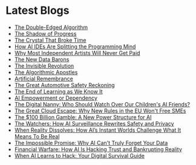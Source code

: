 <!--
**rawveg/rawveg** is a ✨ _special_ ✨ repository because its `README.md` (this file) appears on your GitHub profile.

Here are some ideas to get you started:

- 🔭 I’m currently working on ...
- 🌱 I’m currently learning ...
- 👯 I’m looking to collaborate on ...
- 🤔 I’m looking for help with ...
- 💬 Ask me about ...
- 📫 How to reach me: ...
- 😄 Pronouns: ...
- ⚡ Fun fact: ...
-->

# Latest Blogs
<!-- BLOG-POST-LIST:START -->
- [The Double-Edged Algorithm](https://dev.to/rawveg/the-double-edged-algorithm-ebh)
- [The Shadow of Progress](https://dev.to/rawveg/the-shadow-of-progress-be6)
- [The Crystal That Broke Time](https://dev.to/rawveg/the-crystal-that-broke-time-f4m)
- [How AI IDEs Are Splitting the Programming Mind](https://dev.to/rawveg/how-ai-ides-are-splitting-the-programming-mind-2537)
- [Why Most Independent Artists Will Never Get Paid](https://dev.to/rawveg/why-most-independent-artists-will-never-get-paid-4edj)
- [The New Data Barons](https://dev.to/rawveg/the-new-data-barons-5bfj)
- [The Invisible Revolution](https://dev.to/rawveg/the-invisible-revolution-5bpa)
- [The Algorithmic Apostles](https://dev.to/rawveg/the-algorithmic-apostles-55ff)
- [Artificial Remembrance](https://dev.to/rawveg/artificial-remembrance-3e4)
- [The Great Automotive Safety Reckoning](https://dev.to/rawveg/the-great-automotive-safety-reckoning-13i7)
- [The End of Learning as We Know It](https://dev.to/rawveg/the-end-of-learning-as-we-know-it-1h1k)
- [AI Empowerment or Dependency](https://dev.to/rawveg/ai-empowerment-or-dependency-1355)
- [The Digital Nanny: Who Should Watch Over Our Children&#39;s AI Friends?](https://smarterarticles.co.uk/the-digital-nanny-who-should-watch-over-our-childrens-ai-friends?pk_campaign=rss-feed)
- [The Great Cloud Escape: Why New Rules in the EU Won&#39;t Free SMEs](https://smarterarticles.co.uk/the-great-cloud-escape-why-new-rules-in-the-eu-wont-free-smes?pk_campaign=rss-feed)
- [The $100 Billion Gamble: A New Power Structure for AI](https://smarterarticles.co.uk/the-100-billion-gamble-a-new-power-structure-for-ai?pk_campaign=rss-feed)
- [The Watchers: How AI Surveillance Rewrites Safety and Privacy](https://smarterarticles.co.uk/the-watchers-how-ai-surveillance-rewrites-safety-and-privacy?pk_campaign=rss-feed)
- [When Reality Dissolves: How AI’s Instant Worlds Challenge What It Means To Be Real](https://smarterarticles.co.uk/when-reality-dissolves-how-ais-instant-worlds-challenge-what-it-means-to-be?pk_campaign=rss-feed)
- [The Impossible Promise: Why AI Can&#39;t Truly Forget Your Data](https://smarterarticles.co.uk/the-impossible-promise-why-ai-cant-truly-forget-your-data?pk_campaign=rss-feed)
- [Financial Warfare: How AI Is Hacking Trust and Bankrupting Reality](https://smarterarticles.co.uk/financial-warfare-how-ai-is-hacking-trust-and-bankrupting-reality?pk_campaign=rss-feed)
- [When AI Learns to Hack: Your Digital Survival Guide](https://smarterarticles.co.uk/when-ai-learns-to-hack-your-digital-survival-guide?pk_campaign=rss-feed)
<!-- BLOG-POST-LIST:END -->

